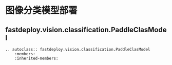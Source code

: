 # 图像分类模型部署

## fastdeploy.vision.classification.PaddleClasModel

```{eval-rst}
.. autoclass:: fastdeploy.vision.classification.PaddleClasModel
    :members:
    :inherited-members:
```
